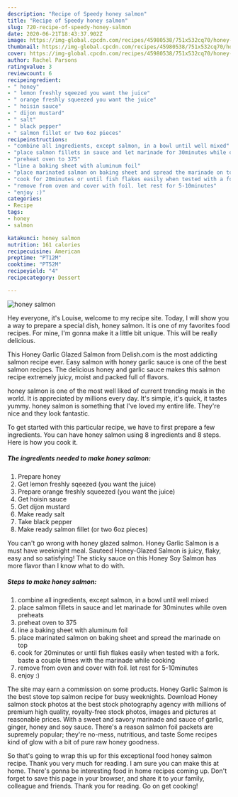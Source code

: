 ```yaml
---
description: "Recipe of Speedy honey salmon"
title: "Recipe of Speedy honey salmon"
slug: 720-recipe-of-speedy-honey-salmon
date: 2020-06-21T18:43:37.902Z
image: https://img-global.cpcdn.com/recipes/45980538/751x532cq70/honey-salmon-recipe-main-photo.jpg
thumbnail: https://img-global.cpcdn.com/recipes/45980538/751x532cq70/honey-salmon-recipe-main-photo.jpg
cover: https://img-global.cpcdn.com/recipes/45980538/751x532cq70/honey-salmon-recipe-main-photo.jpg
author: Rachel Parsons
ratingvalue: 3
reviewcount: 6
recipeingredient:
- " honey"
- " lemon freshly sqeezed you want the juice"
- " orange freshly squeezed you want the juice"
- " hoisin sauce"
- " dijon mustard"
- " salt"
- " black pepper"
- " salmon fillet or two 6oz pieces"
recipeinstructions:
- "combine all ingredients, except salmon, in a bowl until well mixed"
- "place salmon fillets in sauce and let marinade for 30minutes while oven preheats"
- "preheat oven to 375"
- "line a baking sheet with aluminum foil"
- "place marinated salmon on baking sheet and spread the marinade on top"
- "cook for 20minutes or until fish flakes easily when tested with a fork. baste a couple times with the marinade while cooking"
- "remove from oven and cover with foil. let rest for 5-10minutes"
- "enjoy :)"
categories:
- Recipe
tags:
- honey
- salmon

katakunci: honey salmon 
nutrition: 161 calories
recipecuisine: American
preptime: "PT12M"
cooktime: "PT52M"
recipeyield: "4"
recipecategory: Dessert

---
```



![honey salmon](https://img-global.cpcdn.com/recipes/45980538/751x532cq70/honey-salmon-recipe-main-photo.jpg)

Hey everyone, it's Louise, welcome to my recipe site. Today, I will show you a way to prepare a special dish, honey salmon. It is one of my favorites food recipes. For mine, I'm gonna make it a little bit unique. This will be really delicious.

This Honey Garlic Glazed Salmon from Delish.com is the most addicting salmon recipe ever. Easy salmon with honey garlic sauce is one of the best salmon recipes. The delicious honey and garlic sauce makes this salmon recipe extremely juicy, moist and packed full of flavors.

honey salmon is one of the most well liked of current trending meals in the world. It is appreciated by millions every day. It's simple, it's quick, it tastes yummy. honey salmon is something that I've loved my entire life. They're nice and they look fantastic.


To get started with this particular recipe, we have to first prepare a few ingredients. You can have honey salmon using 8 ingredients and 8 steps. Here is how you cook it.

<!--inarticleads1-->

##### The ingredients needed to make honey salmon:

1. Prepare  honey
1. Get  lemon freshly sqeezed (you want the juice)
1. Prepare  orange freshly squeezed (you want the juice)
1. Get  hoisin sauce
1. Get  dijon mustard
1. Make ready  salt
1. Take  black pepper
1. Make ready  salmon fillet (or two 6oz pieces)


You can&#39;t go wrong with honey glazed salmon. Honey Garlic Salmon is a must have weeknight meal. Sauteed Honey-Glazed Salmon is juicy, flaky, easy and so satisfying! The sticky sauce on this Honey Soy Salmon has more flavor than I know what to do with. 

<!--inarticleads2-->

##### Steps to make honey salmon:

1. combine all ingredients, except salmon, in a bowl until well mixed
1. place salmon fillets in sauce and let marinade for 30minutes while oven preheats
1. preheat oven to 375
1. line a baking sheet with aluminum foil
1. place marinated salmon on baking sheet and spread the marinade on top
1. cook for 20minutes or until fish flakes easily when tested with a fork. baste a couple times with the marinade while cooking
1. remove from oven and cover with foil. let rest for 5-10minutes
1. enjoy :)


The site may earn a commission on some products. Honey Garlic Salmon is the best stove top salmon recipe for busy weeknights. Download Honey salmon stock photos at the best stock photography agency with millions of premium high quality, royalty-free stock photos, images and pictures at reasonable prices. With a sweet and savory marinade and sauce of garlic, ginger, honey and soy sauce. There&#39;s a reason salmon foil packets are supremely popular; they&#39;re no-mess, nutritious, and taste Some recipes kind of glow with a bit of pure raw honey goodness. 

So that's going to wrap this up for this exceptional food honey salmon recipe. Thank you very much for reading. I am sure you can make this at home. There's gonna be interesting food in home recipes coming up. Don't forget to save this page in your browser, and share it to your family, colleague and friends. Thank you for reading. Go on get cooking!
